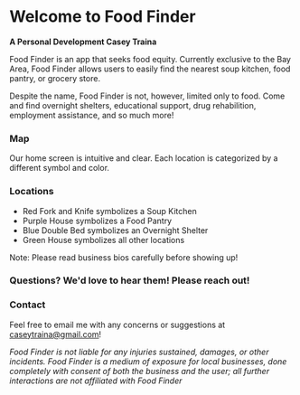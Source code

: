# Welcome to Food Finder
**A Personal Development Casey Traina**

Food Finder is an app that seeks food equity. Currently exclusive to the Bay Area, Food Finder allows users to easily find the nearest soup kitchen, food pantry, or grocery store.

Despite the name, Food Finder is not, however, limited only to food. Come and find overnight shelters, educational support, drug rehabilition, employment assistance, and so much more!

### Map

Our home screen is intuitive and clear. Each location is categorized by a different symbol and color.

### Locations

- Red Fork and Knife symbolizes a Soup Kitchen
- Purple House symbolizes a Food Pantry
- Blue Double Bed symbolizes an Overnight Shelter
- Green House symbolizes all other locations

Note: Please read business bios carefully before showing up!

### Questions? We'd love to hear them! Please reach out!
### Contact

Feel free to email me with any concerns or suggestions at caseytraina@gmail.com!

*Food Finder is not liable for any injuries sustained, damages, or other incidents. Food Finder is a medium of exposure for local businesses, done completely with consent of both the business and the user; all further interactions are not affiliated with Food Finder*
